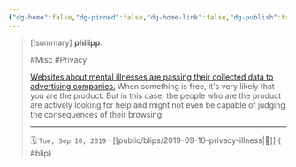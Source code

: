 ```yaml
---
{"dg-home":false,"dg-pinned":false,"dg-home-link":false,"dg-publish":true,"type":"blip","created-date":"2019-09-10T00:00:00","disabled rules":["yaml-title","yaml-title-alias","file-name-heading"],"title":"philipp @ 2019-09-10","dg-permalink":"2019/09/10/privacy-illness/","updated-date":"2025-04-30T22:27:35","dg-path":"blips/2019-09-10-privacy-illness.md","permalink":"/2019/09/10/privacy-illness/","dgPassFrontmatter":true}
---
```


> [!summary] **philipp**:
>
> #Misc #Privacy
>
> [Websites about mental illnesses are passing their collected data to advertising companies.](https://www.sueddeutsche.de/digital/depression-webseiten-datenschutz-dsgvo-krankheit-tracking-1.4585948) When something is free, it's very likely that you are the product. But in this case, the people who are the product are actively looking for help and might not even be capable of judging the consequences of their browsing.
> - - -
>
> 🗓️ `Tue, Sep 10, 2019` · [[public/blips/2019-09-10-privacy-illness\|🔗]]
{ #blip}

